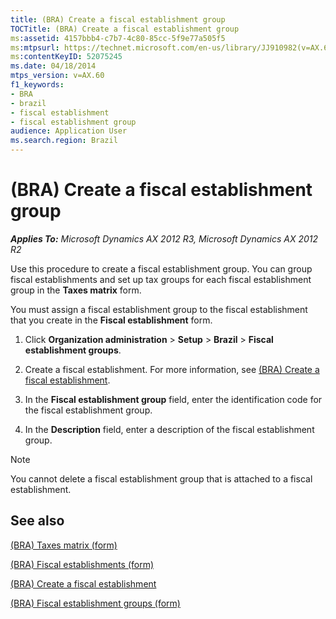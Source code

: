 ```yaml
---
title: (BRA) Create a fiscal establishment group
TOCTitle: (BRA) Create a fiscal establishment group
ms:assetid: 4157bbb4-c7b7-4c80-85cc-5f9e77a505f5
ms:mtpsurl: https://technet.microsoft.com/en-us/library/JJ910982(v=AX.60)
ms:contentKeyID: 52075245
ms.date: 04/18/2014
mtps_version: v=AX.60
f1_keywords:
- BRA
- brazil
- fiscal establishment
- fiscal establishment group
audience: Application User
ms.search.region: Brazil
---
```


# (BRA) Create a fiscal establishment group 


_**Applies To:** Microsoft Dynamics AX 2012 R3, Microsoft Dynamics AX 2012 R2_

Use this procedure to create a fiscal establishment group. You can group fiscal establishments and set up tax groups for each fiscal establishment group in the **Taxes matrix** form.

You must assign a fiscal establishment group to the fiscal establishment that you create in the **Fiscal establishment** form.

1.  Click **Organization administration** \> **Setup** \> **Brazil** \> **Fiscal establishment groups**.

2.  Create a fiscal establishment. For more information, see [(BRA) Create a fiscal establishment](bra-create-a-fiscal-establishment.md).

3.  In the **Fiscal establishment group** field, enter the identification code for the fiscal establishment group.

4.  In the **Description** field, enter a description of the fiscal establishment group.


> [!NOTE]
> <P>You cannot delete a fiscal establishment group that is attached to a fiscal establishment.</P>



## See also

[(BRA) Taxes matrix (form)](https://technet.microsoft.com/en-us/library/jj923368\(v=ax.60\))

[(BRA) Fiscal establishments (form)](https://technet.microsoft.com/en-us/library/jj933531\(v=ax.60\))

[(BRA) Create a fiscal establishment](bra-create-a-fiscal-establishment.md)

[(BRA) Fiscal establishment groups (form)](https://technet.microsoft.com/en-us/library/jj923398\(v=ax.60\))

  


